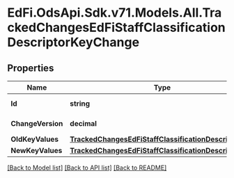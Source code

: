 # EdFi.OdsApi.Sdk.v71.Models.All.TrackedChangesEdFiStaffClassificationDescriptorKeyChange

## Properties

Name | Type | Description | Notes
------------ | ------------- | ------------- | -------------
**Id** | **string** | Resource identifier | [optional] 
**ChangeVersion** | **decimal** | Change version | [optional] 
**OldKeyValues** | [**TrackedChangesEdFiStaffClassificationDescriptorKey**](TrackedChangesEdFiStaffClassificationDescriptorKey.md) |  | [optional] 
**NewKeyValues** | [**TrackedChangesEdFiStaffClassificationDescriptorKey**](TrackedChangesEdFiStaffClassificationDescriptorKey.md) |  | [optional] 

[[Back to Model list]](../README.md#documentation-for-models) [[Back to API list]](../README.md#documentation-for-api-endpoints) [[Back to README]](../README.md)

